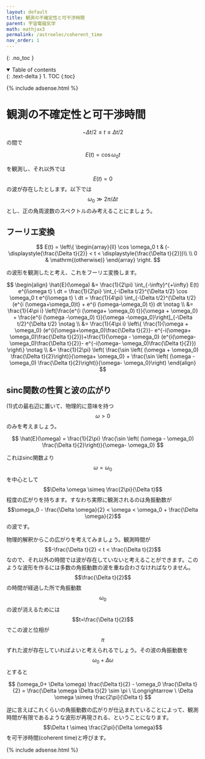 ```yaml
---
layout: default
title: 観測の不確定性と可干渉時間
parent: 宇宙電磁気学
math: mathjax3
permalink: /astroelec/coherent_time
nav_order: 1
---
```


{: .no_toc }

<details open markdown="block">
  <summary>
    Table of contents
  </summary>
  {: .text-delta }
1. TOC
{:toc}
</details>

{% include adsense.html %} 

# 観測の不確定性と可干渉時間

$$-\Delta t /2 \leq t \leq \Delta t /2$$の間で

$$
E(t) = \cos \omega_0 t
$$

を観測し、それ以外では$$E(t) = 0$$の波が存在したとします。以下では$$\omega_0 \gg 2\pi /\Delta t$$とし、正の角周波数のスペクトルのみ考えることにましょう。

## フーリエ変換

$$
E(t) = \left\{
\begin{array}{ll}
\cos \omega_0 t & (-\displaystyle{\frac{\Delta t}{2}} < t < \displaystyle{\frac{\Delta t}{2}})\\
\\
0 & \mathrm{(otherwise)}
\end{array} \right.
$$

の波形を観測したと考え、これをフーリエ変換します。

$$
\begin{align}
\hat{E}(\omega) 
&= \frac{1}{2\pi} \int_{-\infty}^{+\infty} E(t) e^{i\omega t} \ dt 
= \frac{1}{2\pi} \int_{-\Delta t/2}^{\Delta t/2} \cos \omega_0 t e^{i\omega t} \ dt
= \frac{1}{4\pi} \int_{-\Delta t/2}^{\Delta t/2} (e^{i (\omega+\omega_0)t} + e^{i (\omega-\omega_0) t}) dt \notag \\
&= \frac{1}{4\pi i} \left[\frac{e^{i (\omega+ \omega_0) t}}{\omega + \omega_0} + \frac{e^{i (\omega -\omega_0) t}}{\omega -\omega_0}\right]_{-\Delta t/2}^{\Delta t/2} \notag \\
&= \frac{1}{4\pi i} \left\{ \frac{1}{\omega + \omega_0} (e^{i(\omega+\omega_0)\frac{\Delta t}{2}}- e^{-i(\omega+ \omega_0)\frac{\Delta t}{2}})+\frac{1}{\omega - \omega_0} (e^{i(\omega-\omega_0)\frac{\Delta t}{2}}- e^{-i(\omega- \omega_0)\frac{\Delta t}{2}}) \right\} \notag \\
&= \frac{1}{2\pi} \left( \frac{\sin \left( (\omega + \omega_0) \frac{\Delta t}{2}\right)}{\omega+ \omega_0} + \frac{\sin \left( (\omega - \omega_0) \frac{\Delta t}{2}\right)}{\omega- \omega_0}\right)
\end{align}
$$

## sinc関数の性質と波の広がり

(1)式の最右辺に置いて、物理的に意味を持つ$$\omega > 0$$のみを考えましょう。

$$
\hat{E}(\omega) = \frac{1}{2\pi} \frac{\sin \left( (\omega - \omega_0) \frac{\Delta t}{2}\right)}{\omega- \omega_0}
$$

これはsinc関数より$$\omega = \omega_0$$を中心として$$\Delta \omega \simeq \frac{2\pi}{\Delta t}$$程度の広がりを持ちます。すなわち実際に観測されるのは角振動数が$$\omega_0 - \frac{\Delta \omega}{2} < \omega < \omega_0 + \frac{\Delta \omega}{2}$$の波です。

物理的解釈からこの広がりを考えてみましょう。観測時間が$$-\frac{\Delta t}{2} < t < \frac{\Delta t}{2}$$なので、それ以外の時間では波が存在していないと考えることができます。このような波形を作るには多数の角振動数の波を重ね合わさなければなりません。$$\frac{\Delta t}{2}$$の時間が経過した所で角振動数$$\omega_0$$の波が消えるためには$$t=\frac{\Delta t}{2}$$でこの波と位相が$$\pi$$ずれた波が存在していればよいと考えられるでしょう。その波の角振動数を$$\omega_0+\Delta \omega$$とすると

$$
(\omega_0+ \Delta \omega) \frac{\Delta t}{2} - \omega_0 \frac{\Delta t}{2} 
= \frac{\Delta \omega \Delta t}{2} \sim \pi 
\ \Longrightarrow \ \Delta \omega \simeq \frac{2\pi}{\Delta t}
$$

逆に言えばこれくらいの角振動数の広がりが仕込まれていることによって、観測時間が有限であるような波形が再現される、ということになります。$$\Delta t \simeq \frac{2\pi}{\Delta \omega}$$を可干渉時間(coherent time)と呼びます。

{% include adsense.html %} 
